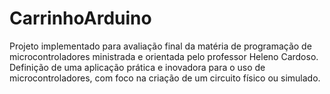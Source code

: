 # CarrinhoArduino
Projeto implementado para avaliação final da matéria de programação de microcontroladores ministrada e orientada pelo professor Heleno Cardoso. Definição de uma aplicação prática e inovadora para o uso de microcontroladores,  com foco na criação de um circuito físico ou simulado.
